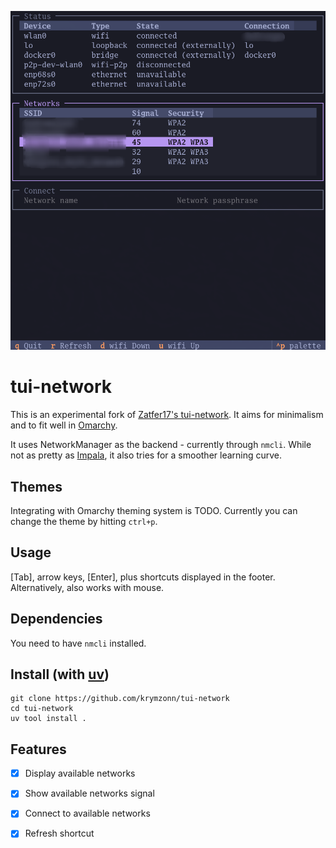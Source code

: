 ![](docs/tui-net-k02.png)

# tui-network

This is an experimental fork of [Zatfer17's
tui-network](https://github.com/Zatfer17/tui-network).
It aims for minimalism and to fit well in [Omarchy](https://omarchy.org).

It uses NetworkManager as the backend - currently through `nmcli`.
While not as pretty as [Impala](https://github.com/pythops/impala),
it also tries for a smoother learning curve.

## Themes

Integrating with Omarchy theming system is TODO.
Currently you can change the theme by hitting `ctrl+p`.


## Usage

[Tab], arrow keys, [Enter], plus shortcuts displayed in the footer.
Alternatively, also works with mouse.

## Dependencies

You need to have `nmcli` installed.

## Install (with [uv](https://docs.astral.sh/uv/getting-started/installation/))

```
git clone https://github.com/krymzonn/tui-network
cd tui-network
uv tool install .
```

## Features

- [x] Display available networks
- [x] Show available networks signal
- [x] Connect to available networks
- [x] Refresh shortcut

